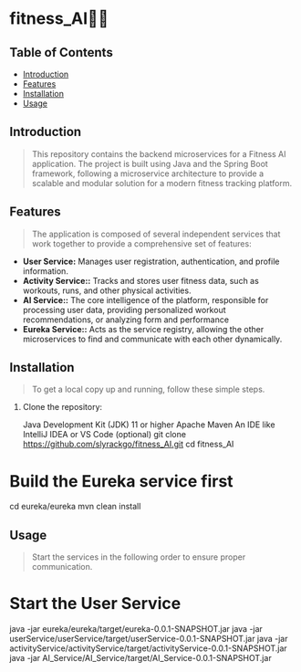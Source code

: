 # fitness_AI🏋️‍♀️

## Table of Contents

- [Introduction](#introduction)
- [Features](#features)
- [Installation](#installation)
- [Usage](#Usage)


## Introduction

> This repository contains the backend microservices for a Fitness AI application. The project is built using Java and the Spring Boot framework, following a microservice architecture to provide a scalable and modular solution for a modern fitness tracking platform.

## Features

> The application is composed of several independent services that work together to provide a comprehensive set of features:

*   **User Service:** Manages user registration, authentication, and profile information.
*   **Activity Service::** Tracks and stores user fitness data, such as workouts, runs, and other physical activities.
*   **AI Service::** The core intelligence of the platform, responsible for processing user data, providing personalized workout recommendations, or analyzing form and performance
*   **Eureka Service::** Acts as the service registry, allowing the other microservices to find and communicate with each other dynamically.

## Installation

> To get a local copy up and running, follow these simple steps.

1.  Clone the repository:

    Java Development Kit (JDK) 11 or higher
    Apache Maven
    An IDE like IntelliJ IDEA or VS Code (optional)
    git clone https://github.com/slyrackgo/fitness_AI.git
    cd fitness_AI

 # Build the Eureka service first
cd eureka/eureka
mvn clean install

## Usage
> Start the services in the following order to ensure proper communication.

# Start the User Service
java -jar eureka/eureka/target/eureka-0.0.1-SNAPSHOT.jar
java -jar userService/userService/target/userService-0.0.1-SNAPSHOT.jar
java -jar activityService/activityService/target/activityService-0.0.1-SNAPSHOT.jar
java -jar AI_Service/AI_Service/target/AI_Service-0.0.1-SNAPSHOT.jar




